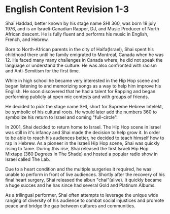 # English Content Revision 1-3

<!-- Full Rewrite for a more neutral tone -->

<!-- header tagline -->

Shai Haddad, better known by his stage name SHI 360, was born 19 july 1976, and is an Israeli-Canadian Rapper, DJ, and Music Producer of North African descent. He is fully fluent and performs his music in English, French, and Hebrew.

<!-- === Life and Career === -->

Born to North-African parents in the city of Haifa(Israel), Shai spent his childhood there until he family emigrated to Montreal, Canada when he was 12. He faced many many challenges in Canada where, he did not speak the language or understand the culture. He was also confronted with racism and Anti-Semitism for the first time.

While in high school he became very interested in the Hip Hop scene and began listening to and memorizing songs as a way to help him improve his English. He soon discovered that he had a talent for Rapping and began performing publicly at open mic contests and with groups of friends.

He decided to pick the stage name SHI, short for Supreme Hebrew Intelekt, be symbolic of his cultural roots. He would later add the numbers 360 to symbolize his return to Israel and coming "full-circle".

In 2001, Shai decided to return home to Israel. The Hip Hop scene in Israel was still in it's infancy and Shai made the decision to help grow it. In order to be able to reach his audiences better, he decided to teach himself how to rap in Hebrew. As a pioneer in the Israeli Hip Hop scene, Shai was quickly rising to fame. During this rise, Shai released the first Israeli Hip Hop Mixtape (360 Degrees In The Shade) and hosted a popular radio show in Israel called The Lab.

Due to a heart condition and the multiple surgeries it required, he was unable to perform in front of live audiences. Shortly after the recovery of his final heart surgery, Shai released the albun "chai"(alive). It quickly became a huge succes and he has since had several Gold and Platinum Albums.

As a trilingual performer, Shai often attempts to leverage the unique wide ranging of diversity of his audience to combat social injustices and promote peace and bridge the gap between cultures and communities.
